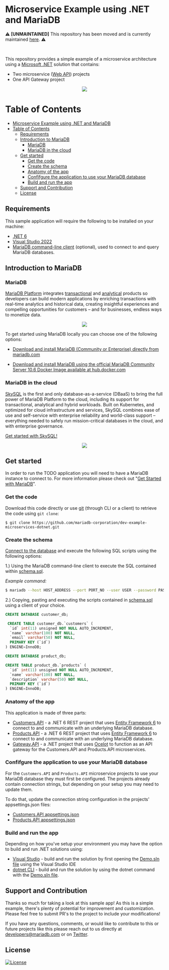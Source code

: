 # Microservice Example using .NET and MariaDB

⚠️ **[UNMAINTAINED]** This repository has been moved and is currently maintained [here](https://github.com/mariadb-developers/microservices-dotnet). ⚠️

<br />

This repository provides a simple example of a microservice architecture using a [Microsoft .NET](https://dotnet.microsoft.com/en-us/learn/dotnet/what-is-dotnet) solution that contains:

* Two microservice ([Web API](https://dotnet.microsoft.com/en-us/apps/aspnet/apis)) projects 
* One API Gateway project


<p align="center" spacing="10">
    <kbd>
        <img src="media/topology.PNG" />
    </kbd>
</p>

# Table of Contents
- [Microservice Example using .NET and MariaDB](#microservice-example-using-net-and-mariadb)
- [Table of Contents](#table-of-contents)
  - [Requirements ](#requirements-)
  - [Introduction to MariaDB ](#introduction-to-mariadb-)
    - [MariaDB ](#mariadb-)
    - [MariaDB in the cloud ](#mariadb-in-the-cloud-)
  - [Get started ](#get-started-)
    - [Get the code ](#get-the-code-)
    - [Create the schema ](#create-the-schema-)
    - [Anatomy of the app ](#anatomy-of-the-app-)
    - [Confifgure the application to use your MariaDB database ](#confifgure-the-application-to-use-your-mariadb-database-)
    - [Build and run the app ](#build-and-run-the-app-)
  - [Support and Contribution ](#support-and-contribution-)
  - [License ](#license-)

## Requirements <a name="requirements"></a>

This sample application will require the following to be installed on your machine:

* [.NET 6](https://dotnet.microsoft.com/en-us/download/dotnet/6.0)
* [Visual Studio 2022](https://visualstudio.microsoft.com/vs/)
* [MariaDB command-line client](https://mariadb.com/products/skysql/docs/clients/) (optional), used to connect to and query MariaDB databases.

## Introduction to MariaDB <a name="introduction"></a>

### MariaDB <a name="platform"></a>

[MariaDB Platform](https://mariadb.com/products/mariadb-platform/) integrates [transactional](https://mariadb.com/products/mariadb-platform-transactional/) and [analytical](https://mariadb.com/products/mariadb-platform-analytical/) products so developers can build modern applications by enriching transactions with real-time analytics and historical data, creating insightful experiences and compelling opportunities for customers – and for businesses, endless ways to monetize data. 

<p align="center" spacing="10">
    <kbd>
        <img src="media/platform.png" />
    </kbd>
</p>

To get started using MariaDB locally you can choose one of the following options:

* [Download and install MariaDB (Community or Enterprise) directly from mariadb.com](https://mariadb.com/downloads) 

* [Download and install MariaDB using the official MariaDB Community Server 10.6 Docker Image available at hub.docker.com](https://hub.docker.com/_/mariadb)

### MariaDB in the cloud <a name="skysql">

[SkySQL](https://mariadb.com/products/skysql/) is the first and only database-as-a-service (DBaaS) to bring the full power of MariaDB Platform to the cloud, including its support for transactional, analytical and hybrid workloads. Built on Kubernetes, and optimized for cloud infrastructure and services, SkySQL combines ease of use and self-service with enterprise reliability and world-class support – everything needed to safely run mission-critical databases in the cloud, and with enterprise governance.

[Get started with SkySQL!](https://mariadb.com/skyview)

<p align="center" spacing="10">
    <kbd>
        <img src="media/skysql.png" />
    </kbd>
</p>

## Get started <a name="get-started"></a>

In order to run the TODO application you will need to have a MariaDB instance to connect to. For more information please check out "[Get Started with MariaDB](https://mariadb.com/get-started-with-mariadb/)".

### Get the code <a name="code"></a>

Download this code directly or use [git](git-scm.org) (through CLI or a client) to retrieve the code using `git clone`:

```
$ git clone https://github.com/mariadb-corporation/dev-example-microservices-dotnet.git
```

### Create the schema <a name="schema"></a>

[Connect to the database](https://mariadb.com/kb/en/connecting-to-mariadb/) and execute the following SQL scripts using the following options:

1.) Using the MariaDB command-line client to execute the SQL contained within [schema.sql](schema.sql).

_Example command:_
```bash
$ mariadb --host HOST_ADDRESS --port PORT_NO --user USER --password PASSWORD < schema.sql
```

2.) Copying, pasting and executing the scripts contained in [schema.sql](schema.sql) using a client of your choice.

```sql
CREATE DATABASE customer_db;

 CREATE TABLE customer_db.`customers` (
  `id` int(11) unsigned NOT NULL AUTO_INCREMENT,
  `name` varchar(100) NOT NULL,
  `email` varchar(50) NOT NULL,
  PRIMARY KEY (`id`)
) ENGINE=InnoDB;

CREATE DATABASE product_db;

CREATE TABLE product_db.`products` (
  `id` int(11) unsigned NOT NULL AUTO_INCREMENT,
  `name` varchar(100) NOT NULL,
  `description` varchar(50) NOT NULL,
  PRIMARY KEY (`id`)
) ENGINE=InnoDB;
```

### Anatomy of the app <a name="app"></a>

This application is made of three parts:

* [Customers.API](Customers.API) - a .NET 6 REST project that uses [Entity Framework 6](https://docs.microsoft.com/en-us/ef/ef6/) to connect to and communicate with an underlying MariaDB database.
* [Products.API](Products.API) - a .NET 6 REST project that uses [Entity Framework 6](https://docs.microsoft.com/en-us/ef/ef6/) to connect to and communicate with an underlying MariaDB database.
* [Gateway.API](Gateway.API) - a .NET project that uses [Ocelot](https://github.com/ThreeMammals/Ocelot) to function as an API gateway for the Customers.API and Products.API microservices.

### Confifgure the application to use your MariaDB database <a name="config"></a>

For the `Customers.API` and `Products.API` microservice projects to use your MariaDB database they must first be configured. The projects already contain connection strings, but depending on your setup you may need to update them.

To do that, update the connection string configuration in the projects' appsettings.json files:

* [Customers.API appsettings.json](Customers.API/appsettings.json)
* [Products.API appsettings.json](Products.API/appsettings.json)

### Build and run the app <a name="build-run"></a>

Depending on how you've setup your environment you may have the option to build and run .NET solutions using:

* [Visual Studio](https://docs.microsoft.com/en-us/visualstudio/ide/walkthrough-building-an-application?view=vs-2022) - build and run the solution by first opening the [Demo.sln file](Demo.sln]) using the Visual Studio IDE
* [dotnet CLI](https://docs.microsoft.com/en-us/dotnet/core/tools/dotnet-run) - build and run the solution by using the dotnet command with the [Demo.sln file](Demo.sln).

## Support and Contribution <a name="support-contribution"></a>

Thanks so much for taking a look at this sample app! As this is a simple example, there's plenty of potential for improvement and customization. Please feel free to submit PR's to the project to include your modifications!

If you have any questions, comments, or would like to contribute to this or future projects like this please reach out to us directly at [developers@mariadb.com](mailto:developers@mariadb.com) or on [Twitter](https://twitter.com/mariadb).

## License <a name="license"></a>
[![License](https://img.shields.io/badge/License-MIT-blue.svg?style=plastic)](https://opensource.org/licenses/MIT)
